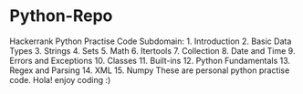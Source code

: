 # Python-Repo
Hackerrank Python Practise Code
Subdomain:
      1. Introduction
      2. Basic Data Types
      3. Strings
      4. Sets
      5. Math
      6. Itertools
      7. Collection
      8. Date and Time
      9. Errors and Exceptions
      10. Classes
      11. Built-ins
      12. Python Fundamentals
      13. Regex and Parsing
      14. XML
      15. Numpy
These are personal python practise code.
Hola! enjoy coding :)
